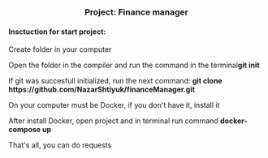 <h3 align="center"> Project: Finance manager </h3>

<h4>Insctuction for start project:</h4>
<p>Create folder in your computer</p>
<p>Open the folder in the compiler and run the command in the terminal<b>git init</b></p>
<p>If git was succesfull initialized, run the next command: <b>git clone https://github.com/NazarShtiyuk/financeManager.git</b></p>
<p>On your computer must be Docker, if you don't have it, install it</p>
<p>After install Docker, open project and in terminal run command <b>docker-compose up</b></p>
<p>That's all, you can do requests</p>

